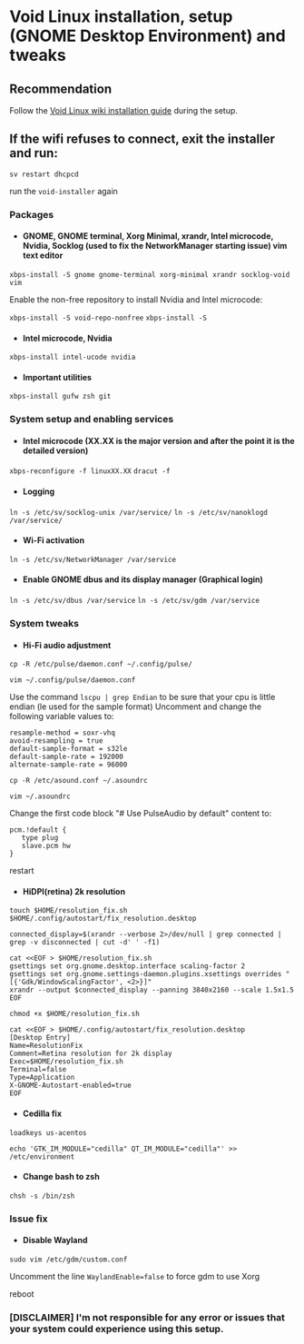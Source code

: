# Void Linux installation, setup (GNOME Desktop Environment) and tweaks


## Recommendation

Follow the [Void Linux wiki installation guide](https://wiki.voidlinux.org/Main_Page) during the setup.


## If the wifi refuses to connect, exit the installer and run:


`sv restart dhcpcd`

run the `void-installer` again



### Packages


* #### GNOME, GNOME terminal, Xorg Minimal, xrandr, Intel microcode, Nvidia, Socklog (used to fix the NetworkManager starting issue) vim text editor

`xbps-install -S gnome gnome-terminal xorg-minimal xrandr socklog-void vim`


Enable the non-free repository to install Nvidia and Intel microcode:

`xbps-install -S void-repo-nonfree`
`xbps-install -S`

* #### Intel microcode, Nvidia

`xbps-install intel-ucode nvidia`


* #### Important utilities

`xbps-install gufw zsh git`



### System setup and enabling services


* #### Intel microcode (XX.XX is the major version and after the point it is the detailed version)

`xbps-reconfigure -f linuxXX.XX`
`dracut -f`


* #### Logging

`ln -s /etc/sv/socklog-unix /var/service/`
`ln -s /etc/sv/nanoklogd /var/service/`


* #### Wi-Fi activation

`ln -s /etc/sv/NetworkManager /var/service`


* #### Enable GNOME dbus and its display manager (Graphical login)

`ln -s /etc/sv/dbus /var/service`
`ln -s /etc/sv/gdm /var/service`


### System tweaks


* #### Hi-Fi audio adjustment

`cp -R /etc/pulse/daemon.conf ~/.config/pulse/`

`vim ~/.config/pulse/daemon.conf`

Use the command `lscpu | grep Endian` to be sure that your cpu is little endian (le used for the sample format)
Uncomment and change the following variable values to:
```
resample-method = soxr-vhq
avoid-resampling = true
default-sample-format = s32le
default-sample-rate = 192000
alternate-sample-rate = 96000
```
`cp -R /etc/asound.conf ~/.asoundrc`

`vim ~/.asoundrc`

Change the first code block "# Use PulseAudio by default" content to:

```
pcm.!default {
   type plug
   slave.pcm hw
}
```
restart

* #### HiDPI(retina) 2k resolution

```
touch $HOME/resolution_fix.sh $HOME/.config/autostart/fix_resolution.desktop

connected_display=$(xrandr --verbose 2>/dev/null | grep connected | grep -v disconnected | cut -d' ' -f1)

cat <<EOF > $HOME/resolution_fix.sh
gsettings set org.gnome.desktop.interface scaling-factor 2
gsettings set org.gnome.settings-daemon.plugins.xsettings overrides "[{'Gdk/WindowScalingFactor', <2>}]"
xrandr --output $connected_display --panning 3840x2160 --scale 1.5x1.5
EOF
```

`chmod +x $HOME/resolution_fix.sh`

```
cat <<EOF > $HOME/.config/autostart/fix_resolution.desktop
[Desktop Entry]
Name=ResolutionFix
Comment=Retina resolution for 2k display
Exec=$HOME/resolution_fix.sh
Terminal=false
Type=Application
X-GNOME-Autostart-enabled=true
EOF
```


* #### Cedilla fix

`loadkeys us-acentos`

`echo 'GTK_IM_MODULE="cedilla"
QT_IM_MODULE="cedilla"' >> /etc/environment`


* #### Change bash to zsh

`chsh -s /bin/zsh` 



### Issue fix

* #### Disable Wayland

`sudo vim /etc/gdm/custom.conf`

Uncomment the line `WaylandEnable=false` to force gdm to use Xorg

reboot


### [DISCLAIMER] I'm not responsible for any error or issues that your system could experience using this setup.
